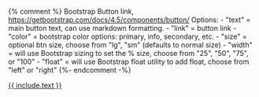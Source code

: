 {% comment %}
    Bootstrap Button link, https://getbootstrap.com/docs/4.5/components/button/
    Options:
    - "text" = main button text, can use markdown formatting.
    - "link" = button link
    - "color" = bootstrap color options: primary, info, secondary, etc. 
    - "size" = optional btn size, choose from "lg", "sm" (defaults to normal size)
    - "width" = will use Bootstrap sizing to set the % size, choose from "25", "50", "75", or "100" 
    - "float" = will use Bootstrap float utility to add float, choose from "left" or "right" 
{%- endcomment -%}
<div class="text-center">
<a class="btn{% if include.size %} btn-{{ include.size }}{% endif %} btn-{{ include.color | default: 'secondary' }}{% if include.float %} float-{{ include.float }}{% endif %}{% if include.width %} w-{{ include.width }}{% endif %}" href="{{ include.link }}" target="_blank" rel="noopener" markdown="1">{{ include.text }}</a>
</div>
